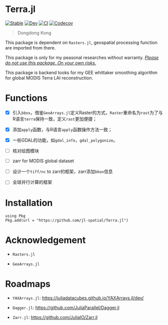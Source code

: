 # Terra.jl

[![Stable](https://img.shields.io/badge/docs-stable-blue.svg)](https://jl-spatial.github.io/Terra.jl/stable)
[![Dev](https://img.shields.io/badge/docs-dev-blue.svg)](https://jl-spatial.github.io/Terra.jl/dev)
[![CI](https://github.com/jl-spatial/Terra.jl/actions/workflows/CI.yml/badge.svg)](https://github.com/jl-spatial/Terra.jl/actions/workflows/CI.yml)
[![Codecov](https://codecov.io/gh/jl-spatial/Terra.jl/branch/master/graph/badge.svg)](https://codecov.io/gh/jl-spatial/Terra.jl)

> Dongdong Kong

This package is dependent on `Rasters.jl`, geospatial processing function are imported from there.

This package is only for my peasonal researches without warranty. *<u>Please do not use this package. On your own risks.</u>*

This package is backend tooks for my GEE whittaker smoothing algorithm for global MODIS Terra LAI reconstruction.

# Functions

- [x] 引入`bbox`，借鉴`GeoArrays.jl`定义Raster的方式，`Raster`重命名为`rast`为了与R语言`terra`保持一致，定义`rast`更加便捷；

- [x] 添加`apply`函数，与R语言`apply`函数操作方法一致；

- [x] 一些GDAL的功能，如`gdal_info`，`gdal_polygonize`。

- [ ] 核对绘图模块

- [ ] zarr for MODIS global dataset

- [ ] 设计一个`tiff/nc` to zarr的框架，zarr添加`bbox`信息

- [ ] 全球并行计算的框架


# Installation

```
using Pkg
Pkg.add(url = "https://github.com/jl-spatial/Terra.jl")
```

# Acknowledgement

- `Rasters.jl`

- `GeoArrays.jl`


# Roadmaps

- `YAXArrays.jl`: <https://juliadatacubes.github.io/YAXArrays.jl/dev/>

- `Dagger.jl`: <https://github.com/JuliaParallel/Dagger.jl>

- `Zarr.jl`: <https://github.com/JuliaIO/Zarr.jl>
